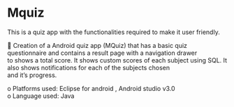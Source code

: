 # Mquiz
This is a quiz app with the functionalities required to make it user friendly.<br/>

	Creation of a Android quiz app (MQuiz) that has a basic quiz questionnaire and contains a result page with a navigation drawer<br/>
  to shows a total score. It shows custom scores of each subject using SQL. It also shows notifications for each of the subjects chosen<br/>
  and it’s progress. <br/>
  
o	Platforms used: Eclipse for android , Android studio v3.0<br/>
o	Language used: Java<br/>

